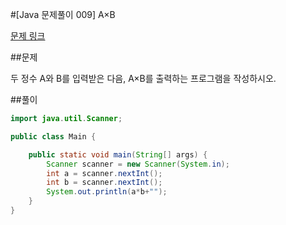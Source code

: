 #[Java 문제풀이 009] A×B

[문제 링크](https://www.acmicpc.net/problem/10998)

##문제

두 정수 A와 B를 입력받은 다음, A×B를 출력하는 프로그램을 작성하시오.


##풀이

```java 
import java.util.Scanner;

public class Main {

    public static void main(String[] args) {
        Scanner scanner = new Scanner(System.in);
        int a = scanner.nextInt();
        int b = scanner.nextInt();
        System.out.println(a*b+"");
    }
}
```    